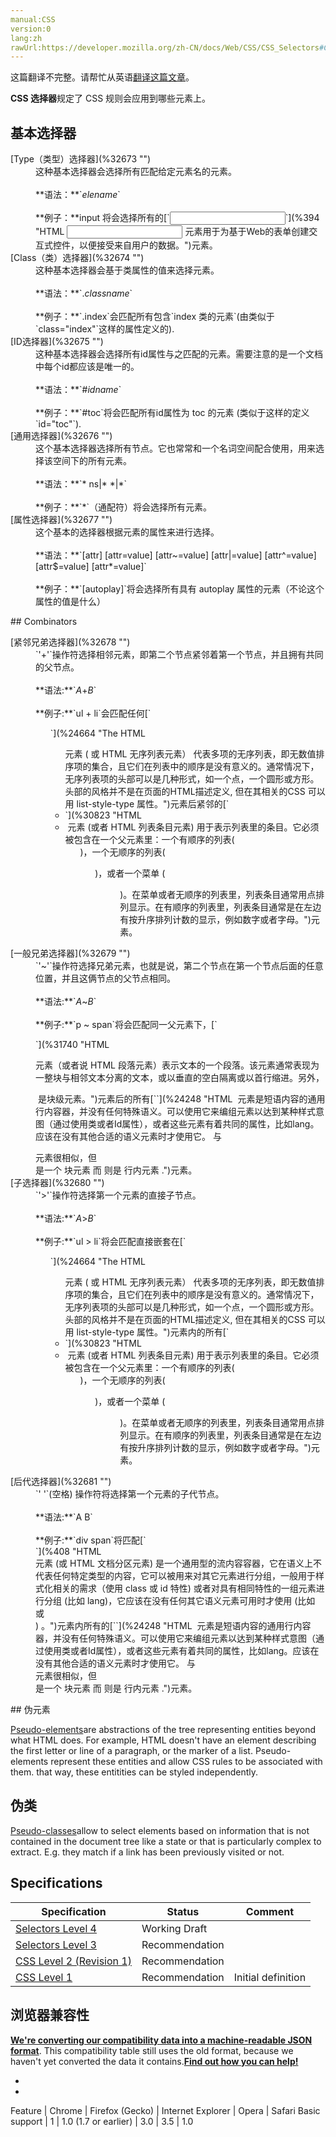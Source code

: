 ```yaml
---
manual:CSS
version:0
lang:zh
rawUrl:https://developer.mozilla.org/zh-CN/docs/Web/CSS/CSS_Selectors#Combinators
---
```




这篇翻译不完整。请帮忙从英语[翻译这篇文章](%32690 "")。






**CSS 选择器**规定了 CSS 规则会应用到哪些元素上。


## 基本选择器<a name="基本选择器"></a>
<dl><dt id=''>[Type（类型）选择器](%32673 "")</dt><dd>这种基本选择器会选择所有匹配给定元素名的元素。<br></br>**语法：**`<var>elename</var>`<br></br>**例子：**input 将会选择所有的[`<input>`](%394 "HTML <input> 元素用于为基于Web的表单创建交互式控件，以便接受来自用户的数据。")元素。</dd><dt id=''>[Class（类）选择器](%32674 "")</dt><dd>这种基本选择器会基于类属性的值来选择元素。<br></br>**语法：**`.<var>classname</var>`<br></br>**例子：**`.index`会匹配所有包含`index 类的元素`(由类似于`class="index"`这样的属性定义的).</dd><dt id=''>[ID选择器](%32675 "")</dt><dd>这种基本选择器会选择所有id属性与之匹配的元素。需要注意的是一个文档中每个id都应该是唯一的。<br></br>**语法：**`#<var>idname</var>`<br></br>**例子：**`#toc`将会匹配所有id属性为 toc 的元素 (类似于这样的定义`id="toc"`).</dd><dt id=''>[通用选择器](%32676 "")</dt><dd>这个基本选择器选择所有节点。它也常常和一个名词空间配合使用，用来选择该空间下的所有元素。<br></br>**语法：**`* ns|* *|*`<br></br>**例子：**`*`（通配符）将会选择所有元素。</dd><dt id=''>[属性选择器](%32677 "")</dt><dd>这个基本的选择器根据元素的属性来进行选择。<br></br>**语法：**`[attr] [attr=value] [attr~=value] [attr|=value] [attr^=value] [attr$=value] [attr*=value]`<br></br>**例子：**`[autoplay]`将会选择所有具有 autoplay 属性的元素（不论这个属性的值是什么）</dd></dl>
## Combinators<a name="Combinators"></a>
<dl><dt id=''>[紧邻兄弟选择器](%32678 "")</dt><dd>`'+'`操作符选择相邻元素，即第二个节点紧邻着第一个节点，并且拥有共同的父节点。<br></br>**语法:**`<var>A</var>+<var>B</var>`<br></br>**例子:**`ul + li`会匹配任何[`<ul>`](%24664 "The HTML <ul> 元素 ( 或 HTML 无序列表元素） 代表多项的无序列表，即无数值排序项的集合，且它们在列表中的顺序是没有意义的。通常情况下，无序列表项的头部可以是几种形式，如一个点，一个圆形或方形。头部的风格并不是在页面的HTML描述定义, 但在其相关的CSS 可以用 list-style-type 属性。")元素后紧邻的[`<li>`](%30823 "HTML <li> 元素 (或者 HTML 列表条目元素) 用于表示列表里的条目。它必须被包含在一个父元素里：一个有顺序的列表(<ol>)，一个无顺序的列表(<ul>)，或者一个菜单 (<menu>)。在菜单或者无顺序的列表里，列表条目通常用点排列显示。在有顺序的列表里，列表条目通常是在左边有按升序排列计数的显示，例如数字或者字母。")元素。</dd><dt id=''>[一般兄弟选择器](%32679 "")</dt><dd>`'~'`操作符选择兄弟元素，也就是说，第二个节点在第一个节点后面的任意位置，并且这俩节点的父节点相同。<br></br>**语法:**`<var>A</var>~<var>B</var>`<br></br>**例子:**`p ~ span`将会匹配同一父元素下，[`<p>`](%31740 "HTML <p>元素（或者说 HTML 段落元素）表示文本的一个段落。该元素通常表现为一整块与相邻文本分离的文本，或以垂直的空白隔离或以首行缩进。另外，<p> 是块级元素。")元素后的所有[`<span>`](%24248 "HTML <span> 元素是短语内容的通用行内容器，并没有任何特殊语义。可以使用它来编组元素以达到某种样式意图（通过使用类或者Id属性），或者这些元素有着共同的属性，比如lang。应该在没有其他合适的语义元素时才使用它。<span> 与 <div> 元素很相似，但 <div> 是一个 块元素 而 <span> 则是  行内元素 .")元素。</dd><dt id=''>[子选择器](%32680 "")</dt><dd>`'>'`操作符选择第一个元素的直接子节点。<br></br>**语法:**`<var>A</var>><var>B</var>`<br></br>**例子:**`ul > li`将会匹配直接嵌套在[`<ul>`](%24664 "The HTML <ul> 元素 ( 或 HTML 无序列表元素） 代表多项的无序列表，即无数值排序项的集合，且它们在列表中的顺序是没有意义的。通常情况下，无序列表项的头部可以是几种形式，如一个点，一个圆形或方形。头部的风格并不是在页面的HTML描述定义, 但在其相关的CSS 可以用 list-style-type 属性。")元素内的所有[`<li>`](%30823 "HTML <li> 元素 (或者 HTML 列表条目元素) 用于表示列表里的条目。它必须被包含在一个父元素里：一个有顺序的列表(<ol>)，一个无顺序的列表(<ul>)，或者一个菜单 (<menu>)。在菜单或者无顺序的列表里，列表条目通常用点排列显示。在有顺序的列表里，列表条目通常是在左边有按升序排列计数的显示，例如数字或者字母。")元素。</dd><dt id=''>[后代选择器](%32681 "")</dt><dd>`' '`(空格) 操作符将选择第一个元素的子代节点。<br></br>**语法:**`A B`<br></br>**例子:**`div span`将匹配[`<div>`](%408 "HTML <div> 元素 (或 HTML 文档分区元素) 是一个通用型的流内容容器，它在语义上不代表任何特定类型的内容，它可以被用来对其它元素进行分组，一般用于样式化相关的需求（使用 class 或 id 特性) 或者对具有相同特性的一组元素进行分组 (比如 lang)，它应该在没有任何其它语义元素可用时才使用 (比如 <article> 或 <nav>) 。")元素内所有的[`<span>`](%24248 "HTML <span> 元素是短语内容的通用行内容器，并没有任何特殊语义。可以使用它来编组元素以达到某种样式意图（通过使用类或者Id属性），或者这些元素有着共同的属性，比如lang。应该在没有其他合适的语义元素时才使用它。<span> 与 <div> 元素很相似，但 <div> 是一个 块元素 而 <span> 则是  行内元素 .")元素。</dd></dl>
## 伪元素<a name="伪元素"></a>


[Pseudo-elements](%3563 "")are abstractions of the tree representing entities beyond what HTML does. For example, HTML doesn&#39;t have an element describing the first letter or line of a paragraph, or the marker of a list. Pseudo-elements represent these entities and allow CSS rules to be associated with them. that way, these entitities can be styled independently.


## 伪类<a name="伪类"></a>


[Pseudo-classes](%29702 "")allow to select elements based on information that is not contained in the document tree like a state or that is particularly complex to extract. E.g. they match if a link has been previously visited or not.


## Specifications<a name="Specifications"></a>

Specification | Status | Comment 
 ---  |  ---  |  ---  | 
[Selectors Level 4](%32682 "Selectors Level 4") | Working Draft |  
[Selectors Level 3](%32683 "Selectors Level 3") | Recommendation |  
[CSS Level 2 (Revision 1)](%32684 "CSS Level 2 (Revision 1)") | Recommendation |  
[CSS Level 1](%29422 "CSS Level 1") | Recommendation | Initial definition 


## 浏览器兼容性<a name="浏览器兼容性"></a>


**[We&#39;re converting our compatibility data into a machine-readable JSON format](%3344 "")**. This compatibility table still uses the old format, because we haven&#39;t yet converted the data it contains.**[Find out how you can help!](%3392 "")**


* 
* 

Feature | Chrome | Firefox (Gecko) | Internet Explorer | Opera | Safari 
Basic support | 1 | 1.0 (1.7 or earlier) | 3.0 | 3.5 | 1.0 






